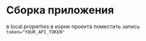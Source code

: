 # Сборка приложения

в local.properties в корне проекта поместить запись ```token="YOUR_API_TOKEN"```
